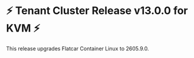 # :zap: Tenant Cluster Release v13.0.0 for KVM :zap:

This release upgrades Flatcar Container Linux to 2605.9.0.
